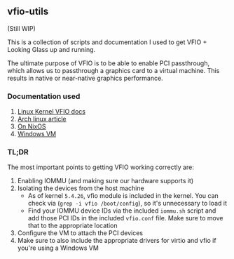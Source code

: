 ## vfio-utils

(Still WIP)

This is a collection of scripts and documentation I used to get VFIO + Looking
Glass up and running.

The ultimate purpose of VFIO is to be able to enable PCI passthrough, which
allows us to passthrough a graphics card to a virtual machine. This results in
native or near-native graphics performance.

### Documentation used

1. [Linux Kernel VFIO docs](https://www.kernel.org/doc/html/latest/driver-api/vfio.html)
2. [Arch linux article](https://wiki.archlinux.org/title/PCI_passthrough_via_OVMF)
3. [On NixOS](https://astrid.tech/2022/09/22/0/nixos-gpu-vfio/)
4. [Windows VM](https://quantum5.ca/2022/04/18/windows-vm-gpu-passthrough-part-0-introduction/)

### TL;DR

The most important points to getting VFIO working correctly are:
1. Enabling IOMMU (and making sure our hardware supports it)
2. Isolating the devices from the host machine
    - As of kernel `5.4.26`, vfio module is included in the kernel. You can
      check via (`grep -i vfio /boot/config`), so it's unnecessary to load it
    - Find your IOMMU device IDs via the included `iommu.sh` script and add
      those PCI IDs in the included `vfio.conf` file. Make sure to move that to
      the appropriate location
3. Configure the VM to attach the PCI devices
4. Make sure to also include the appropriate drivers for virtio and vfio if you're using a Windows VM
